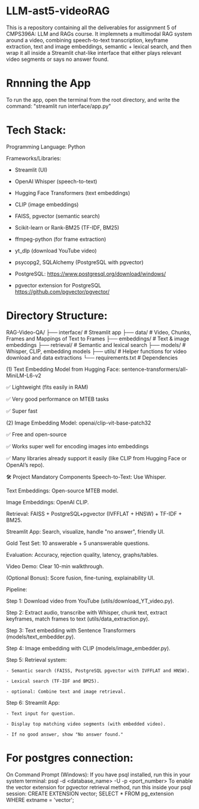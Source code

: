 # LLM-ast5-videoRAG
This is a repository containing all the deliverables for assignment 5 of CMPS396A: LLM and RAGs course. It implemnets a multimodal RAG system around a video, combining speech-to-text transcription, keyframe extraction, text and image embeddings, semantic + lexical search, and then wrap it all inside a Streamlit chat-like interface that either plays relevant video segments or says no answer found.

# Rnnning the App
To run the app, open the terminal from the root directory, 
and write the command: "streamlit run interface/app.py"

# Tech Stack:
Programming Language: Python

Frameworks/Libraries:

- Streamlit (UI)

- OpenAI Whisper (speech-to-text)

- Hugging Face Transformers (text embeddings)

- CLIP (image embeddings)

- FAISS, pgvector (semantic search)

- Scikit-learn or Rank-BM25 (TF-IDF, BM25)

- ffmpeg-python (for frame extraction)

- yt_dlp (download YouTube video)

- psycopg2, SQLAlchemy (PostgreSQL with pgvector)

- PostgreSQL: https://www.postgresql.org/download/windows/

- pgvector extension for PostgreSQL https://github.com/pgvector/pgvector/

# Directory Structure:
RAG-Video-QA/
├── interface/                  # Streamlit app
├── data/                 # Video, Chunks, Frames and Mappings of Text to Frames
├── embeddings/           # Text & image embeddings
├── retrieval/            # Semantic and lexical search
├── models/               # Whisper, CLIP, embedding models
├── utils/                # Helper functions for video download and data extractions
└── requirements.txt      # Dependencies


(1) Text Embedding
Model from Hugging Face: sentence-transformers/all-MiniLM-L6-v2

✅ Lightweight (fits easily in RAM)

✅ Very good performance on MTEB tasks

✅ Super fast

(2) Image Embedding
Model: openai/clip-vit-base-patch32

✅ Free and open-source

✅ Works super well for encoding images into embeddings

✅ Many libraries already support it easily (like CLIP from Hugging Face or OpenAI’s repo).


🛠 Project Mandatory Components
Speech-to-Text: Use Whisper.

Text Embeddings: Open-source MTEB model.

Image Embeddings: OpenAI CLIP.

Retrieval: FAISS + PostgreSQL+pgvector (IVFFLAT + HNSW) + TF-IDF + BM25.

Streamlit App: Search, visualize, handle "no answer", friendly UI.

Gold Test Set: 10 answerable + 5 unanswerable questions.

Evaluation: Accuracy, rejection quality, latency, graphs/tables.

Video Demo: Clear 10-min walkthrough.

(Optional Bonus): Score fusion, fine-tuning, explainability UI.


Pipeline:

Step 1: Download video from YouTube (utils/download_YT_video.py).

Step 2: Extract audio, transcribe with Whisper, chunk text, extract keyframes, match frames to text (utils/data_extraction.py).

Step 3: Text embedding with Sentence Transformers (models/text_embedder.py).

Step 4: Image embedding with CLIP (models/image_embedder.py).

Step 5: Retrieval system:

    - Semantic search (FAISS, PostgreSQL pgvector with IVFFLAT and HNSW).

    - Lexical search (TF-IDF and BM25).

    - optional: Combine text and image retrieval.

Step 6: Streamlit App:

    - Text input for question.

    - Display top matching video segments (with embedded video).

    - If no good answer, show "No answer found."



# For postgres connection:
On Command Prompt (Windows):
If you have psql installed, run this in your system terminal:
    psql -d <database_name> -U <username> -p <port_number>
To enable the vector extension for pgvector retrieval method, run this inside your psql session:
    CREATE EXTENSION vector;
    SELECT * FROM pg_extension WHERE extname = 'vector';


